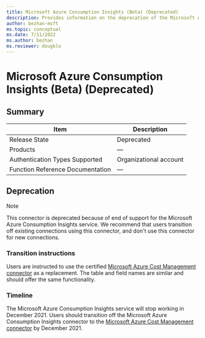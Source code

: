 ```yaml
---
title: Microsoft Azure Consumption Insights (Beta) (Deprecated)
description: Provides information on the deprecation of the Microsoft Azure Consumption Insights connector.
author: bezhan-msft
ms.topic: conceptual
ms.date: 7/11/2022
ms.author: bezhan
ms.reviewer: dougklo
---
```


# Microsoft Azure Consumption Insights (Beta) (Deprecated)

## Summary

| Item | Description |
| ---- | ----------- |
| Release State | Deprecated |
| Products | &mdash; |
| Authentication Types Supported | Organizational account |
| Function Reference Documentation | &mdash; |

## Deprecation

> [!NOTE]
> This connector is deprecated because of end of support for the Microsoft Azure Consumption Insights service. We recommend that users transition off existing connections using this connector, and don't use this connector for new connections.

### Transition instructions

Users are instructed to use the certified [Microsoft Azure Cost Management connector](AzureCostManagement.md) as a replacement. The table and field names are similar and should offer the same functionality.

### Timeline

The Microsoft Azure Consumption Insights service will stop working in December 2021. Users should transition off the Microsoft Azure Consumption Insights connector to the [Microsoft Azure Cost Management connector](AzureCostManagement.md) by December 2021.
